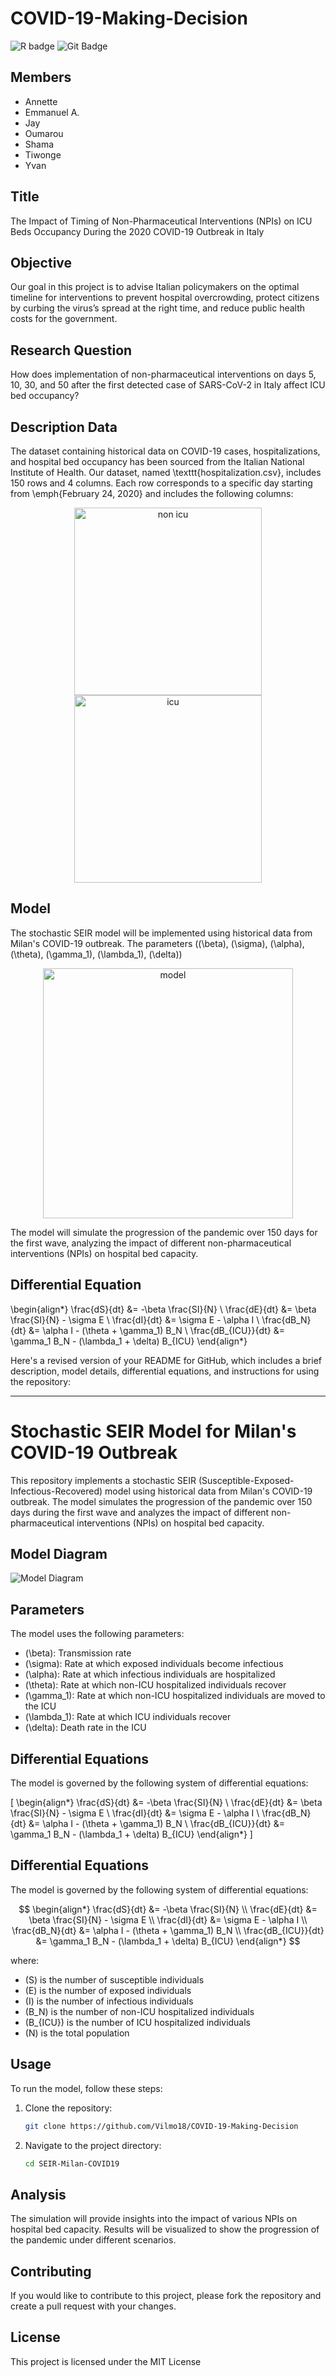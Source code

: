 # COVID-19-Making-Decision

![R badge](https://img.shields.io/badge/R-276DC3?style=for-the-badge&logo=r&logoColor=white)
![Git Badge](https://img.shields.io/badge/-Git-blue?style=flat&logo=Git&logoColor=white)

## Members

- Annette 
- Emmanuel A.
- Jay 
- Oumarou 
- Shama  
- Tiwonge
- Yvan 

## Title

The Impact of Timing of Non-Pharmaceutical Interventions (NPIs) on ICU Beds Occupancy During the 2020 COVID-19 Outbreak in Italy

## Objective

Our goal in this project is to advise Italian policymakers on the optimal timeline for interventions to prevent hospital
overcrowding, protect citizens by curbing the virus’s spread at the right time, and reduce public health costs for the government.

## Research Question
How does implementation of non-pharmaceutical interventions on days 5, 10, 30, and 50 after the first detected case of SARS-CoV-2 in Italy affect ICU bed occupancy?

## Description Data

The dataset containing historical data on COVID-19 cases, hospitalizations, and hospital bed occupancy has been sourced from the Italian National Institute of Health. Our dataset, named \texttt{hospitalization.csv}, includes 150 rows and 4 columns. Each row corresponds to a specific day starting from \emph{February 24, 2020} and includes the following columns:


<p align="center">
  <img src="images/excluded_icu.png" alt="non icu" width="300"/>
  <img src="images/icu.png" alt="icu" width="300"/>
</p>

## Model

The stochastic SEIR model will be implemented using historical data from Milan's COVID-19 outbreak. The parameters (\(\beta\), \(\sigma\), \(\alpha\), \(\theta\), \(\gamma_1\), \(\lambda_1\), \(\delta\))

<p align="center">
  <img src="images/Model diagram.jpg" alt="model" width="400"/>
</p>

The model will simulate the progression of the pandemic over 150 days for the first wave, analyzing the impact of different non-pharmaceutical interventions (NPIs) on hospital bed capacity.

## Differential Equation

\begin{align*}
\frac{dS}{dt} &= -\beta \frac{SI}{N} \\
\frac{dE}{dt} &= \beta \frac{SI}{N} - \sigma E \\
\frac{dI}{dt} &= \sigma E - \alpha I \\
\frac{dB_N}{dt} &= \alpha I - (\theta + \gamma_1) B_N \\
\frac{dB_{ICU}}{dt} &= \gamma_1 B_N - (\lambda_1 + \delta) B_{ICU}
\end{align*}

Here's a revised version of your README for GitHub, which includes a brief description, model details, differential equations, and instructions for using the repository:

---

# Stochastic SEIR Model for Milan's COVID-19 Outbreak

This repository implements a stochastic SEIR (Susceptible-Exposed-Infectious-Recovered) model using historical data from Milan's COVID-19 outbreak. The model simulates the progression of the pandemic over 150 days during the first wave and analyzes the impact of different non-pharmaceutical interventions (NPIs) on hospital bed capacity.

## Model Diagram

![Model Diagram](images/Model%20diagram.jpg)

## Parameters

The model uses the following parameters:
- \(\beta\): Transmission rate
- \(\sigma\): Rate at which exposed individuals become infectious
- \(\alpha\): Rate at which infectious individuals are hospitalized
- \(\theta\): Rate at which non-ICU hospitalized individuals recover
- \(\gamma_1\): Rate at which non-ICU hospitalized individuals are moved to the ICU
- \(\lambda_1\): Rate at which ICU individuals recover
- \(\delta\): Death rate in the ICU

## Differential Equations

The model is governed by the following system of differential equations:

\[
\begin{align*}
\frac{dS}{dt} &= -\beta \frac{SI}{N} \\
\frac{dE}{dt} &= \beta \frac{SI}{N} - \sigma E \\
\frac{dI}{dt} &= \sigma E - \alpha I \\
\frac{dB_N}{dt} &= \alpha I - (\theta + \gamma_1) B_N \\
\frac{dB_{ICU}}{dt} &= \gamma_1 B_N - (\lambda_1 + \delta) B_{ICU}
\end{align*}
\]

## Differential Equations

The model is governed by the following system of differential equations:

$$
\begin{align*}
\frac{dS}{dt} &= -\beta \frac{SI}{N} \\
\frac{dE}{dt} &= \beta \frac{SI}{N} - \sigma E \\
\frac{dI}{dt} &= \sigma E - \alpha I \\
\frac{dB_N}{dt} &= \alpha I - (\theta + \gamma_1) B_N \\
\frac{dB_{ICU}}{dt} &= \gamma_1 B_N - (\lambda_1 + \delta) B_{ICU}
\end{align*}
$$


where:
- \(S\) is the number of susceptible individuals
- \(E\) is the number of exposed individuals
- \(I\) is the number of infectious individuals
- \(B_N\) is the number of non-ICU hospitalized individuals
- \(B_{ICU}\) is the number of ICU hospitalized individuals
- \(N\) is the total population

## Usage

To run the model, follow these steps:

1. Clone the repository:
    ```bash
    git clone https://github.com/Vilmo18/COVID-19-Making-Decision
    ```
2. Navigate to the project directory:
    ```bash
    cd SEIR-Milan-COVID19
    ```

## Analysis

The simulation will provide insights into the impact of various NPIs on hospital bed capacity. Results will be visualized to show the progression of the pandemic under different scenarios.

## Contributing

If you would like to contribute to this project, please fork the repository and create a pull request with your changes.

## License

This project is licensed under the MIT License 



